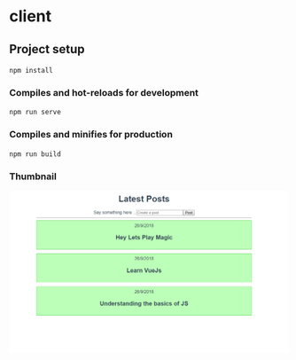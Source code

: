 # client

## Project setup
```
npm install
```

### Compiles and hot-reloads for development
```
npm run serve
```

### Compiles and minifies for production
```
npm run build
```

### Thumbnail


![ScreenShot](https://github.com/UmerSharif/vuejs-fullstack/blob/master/vuefullstack.PNG)

